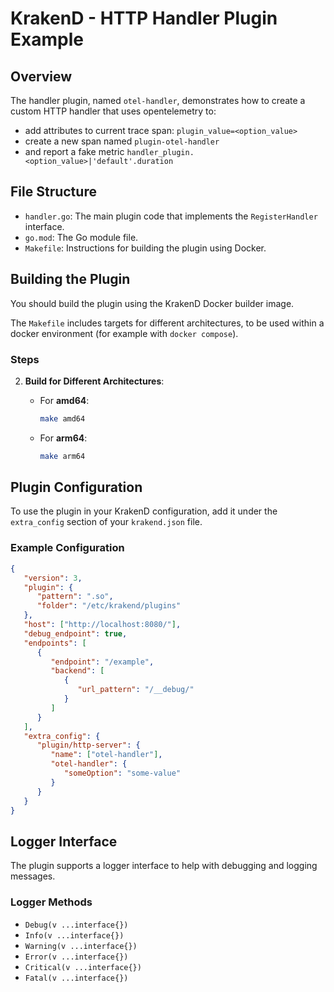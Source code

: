 # KrakenD - HTTP Handler Plugin Example

## Overview

The handler plugin, named `otel-handler`, demonstrates how to create a custom HTTP
handler that uses opentelemetry to:

- add attributes to current trace span: `plugin_value=<option_value>`
- create a new span named `plugin-otel-handler`
- and report a fake metric `handler_plugin.<option_value>|'default'.duration`

## File Structure

- `handler.go`: The main plugin code that implements the `RegisterHandler` interface.
- `go.mod`: The Go module file.
- `Makefile`: Instructions for building the plugin using Docker.

## Building the Plugin

You should build the plugin using the KrakenD Docker builder image. 

The `Makefile` includes targets for different architectures, to be used within
a docker environment (for example with `docker compose`).

### Steps

2. **Build for Different Architectures**:
    - For **amd64**:

        ```bash
        make amd64
        ```

    - For **arm64**:

        ```bash
        make arm64
        ```

## Plugin Configuration

To use the plugin in your KrakenD configuration, add it under the `extra_config` section of your `krakend.json` file.

### Example Configuration

```json
{
   "version": 3,
   "plugin": {
      "pattern": ".so",
      "folder": "/etc/krakend/plugins"
   },
   "host": ["http://localhost:8080/"],
   "debug_endpoint": true,
   "endpoints": [
      {
         "endpoint": "/example",
         "backend": [
            {
               "url_pattern": "/__debug/"
            }
         ]
      }
   ],
   "extra_config": {
      "plugin/http-server": {
         "name": ["otel-handler"],
         "otel-handler": {
            "someOption": "some-value"
         }
      }
   }
}

```

## Logger Interface

The plugin supports a logger interface to help with debugging and logging messages.

### Logger Methods

- `Debug(v ...interface{})`
- `Info(v ...interface{})`
- `Warning(v ...interface{})`
- `Error(v ...interface{})`
- `Critical(v ...interface{})`
- `Fatal(v ...interface{})`
